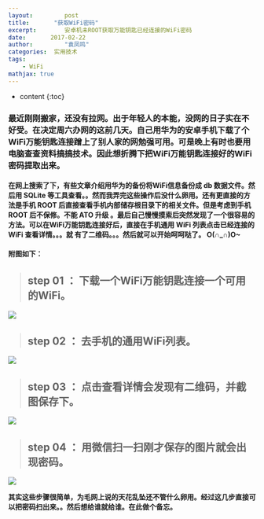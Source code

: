 ```yaml
---
layout:     	post
title:       "获取WiFi密码"
excerpt: 		安卓机未ROOT获取万能钥匙已经连接的WiFi密码 
date:     	2017-02-22 
author:     	"袁凤鸣"
categories:  实用技术
tags:
    - WiFi    
mathjax: true
---
```

 
* content
{:toc} 

### 最近刚刚搬家，还没有拉网。出于年轻人的本能，没网的日子实在不好受。在决定周六办网的这前几天。自己用华为的安卓手机下载了个WiFi万能钥匙连接蹭上了别人家的网勉强可用。可是晚上有时也要用电脑查查资料搞搞技术。因此想折腾下把WiFi万能钥匙连接好的WiFi密码提取出来。






#### 在网上搜索了下，有些文章介绍用华为的备份将WiFi信息备份成 db 数据文件。然后用 SQLite 等工具查看。。然而我弄完这些操作后没什么卵用。还有更直接的方法是手机 ROOT 后直接查看手机内部储存根目录下的相关文件。但是考虑到手机 ROOT 后不保修。不能 ATO 升级 。最后自己慢慢摸索后突然发现了一个很容易的方法。可以在WiFi万能钥匙连接好后，直接在手机通用 WiFi 列表点击已经连接的 WiFi 查看详情。。。就 **有了二维码**。。。然后就可以开始呵呵哒了。 O(∩_∩)O~

**附图如下：**


> ## **step 01 ：** 下载一个WiFi万能钥匙连接一个可用的WiFi。

![](https://yfmingo.oss-cn-beijing.aliyuncs.com/images/Wk5oF0.jpg)



> ##  **step 02 ：** 去手机的通用WiFi列表。


![](https://yfmingo.oss-cn-beijing.aliyuncs.com/images/9EIo5D.jpg)




> ##  **step 03 ：** 点击查看详情会发现有二维码，并截图保存下。

![](https://yfmingo.oss-cn-beijing.aliyuncs.com/images/YnB1FN.jpg)


> ##  **step 04 ：** 用微信扫一扫刚才保存的图片就会出现密码。

![](https://yfmingo.oss-cn-beijing.aliyuncs.com/images/e2mNGv.jpg)


 **其实这些步骤很简单，为毛网上说的天花乱坠还不管什么卵用。经过这几步直接可以把密码扫出来。。然后想给谁就给谁。在此做个备忘。**








